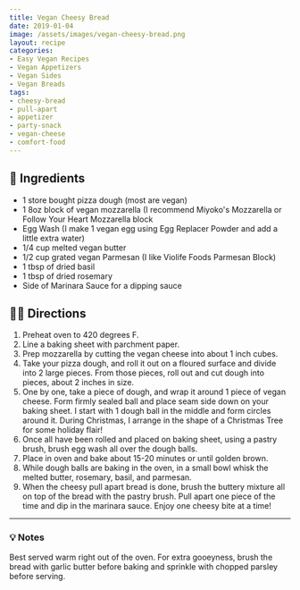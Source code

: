 ```yaml
---
title: Vegan Cheesy Bread
date: 2019-01-04
image: /assets/images/vegan-cheesy-bread.png
layout: recipe
categories:
- Easy Vegan Recipes
- Vegan Appetizers
- Vegan Sides
- Vegan Breads
tags:
- cheesy-bread
- pull-apart
- appetizer
- party-snack
- vegan-cheese
- comfort-food
---
```


## 🧾 Ingredients

- 1 store bought pizza dough (most are vegan)
- 1 8oz block of vegan mozzarella (I recommend Miyoko's Mozzarella or Follow Your Heart Mozzarella block
- Egg Wash (I make 1 vegan egg using Egg Replacer Powder and add a little extra water)
- 1/4 cup melted vegan butter
- 1/2 cup grated vegan Parmesan (I like Violife Foods Parmesan Block)
- 1 tbsp of dried basil
- 1 tbsp of dried rosemary
- Side of Marinara Sauce for a dipping sauce

## 👩‍🍳 Directions

1. Preheat oven to 420 degrees F.
2. Line a baking sheet with parchment paper.
3. Prep mozzarella by cutting the vegan cheese into about 1 inch cubes.
4. Take your pizza dough, and roll it out on a floured surface and divide into 2 large pieces. From those pieces, roll out and cut dough into pieces, about 2 inches in size. 
5. One by one, take a piece of dough, and wrap it around 1 piece of vegan cheese. Form firmly sealed ball and place seam side down on your baking sheet. I start with 1 dough ball in the middle and form circles around it. During Christmas, I arrange in the shape of a Christmas Tree for some holiday flair!
6. Once all have been rolled and placed on baking sheet, using a pastry brush, brush egg wash all over the dough balls.
7. Place in oven and bake about 15-20 minutes or until golden brown. 
8. While dough balls are baking in the oven, in a small bowl whisk the melted butter, rosemary, basil, and parmesan. 
9. When the cheesy pull apart bread is done, brush the buttery mixture all on top of the bread with the pastry brush. Pull apart one piece of the time and dip in the marinara sauce. Enjoy one cheesy bite at a time!


---

### 💡 Notes

Best served warm right out of the oven. For extra gooeyness, brush the bread with garlic butter before baking and sprinkle with chopped parsley before serving.


